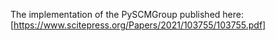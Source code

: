 The implementation of the PySCMGroup published here: [https://www.scitepress.org/Papers/2021/103755/103755.pdf]
